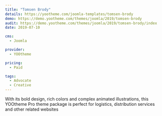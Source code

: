 ```yaml
---
title: "Tomsen Brody"
details: https://yootheme.com/joomla-templates/tomsen-brody
demo: https://demo.yootheme.com/themes/joomla/2019/tomsen-brody
audit: https://demo.yootheme.com/themes/joomla/2019/tomsen-brody/index.php/news
date: 2019-07-10

cms: 
  - Joomla

provider:
  - YOOtheme

pricing:
  - Paid

tags:
  - Advocate
  - Creative
---
```


With its bold design, rich colors and complex animated illustrations, this YOOtheme Pro theme package is perfect for logistics, distribution services and other related websites

